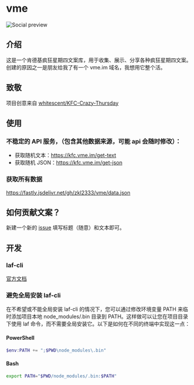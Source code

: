 # vme

![Social preview](https://repository-images.githubusercontent.com/784130959/c8f54bbe-3f0e-4588-8928-e02702b946e5)

## 介绍

这是一个肯德基疯狂星期四文案库，用于收集、展示、分享各种疯狂星期四文案。
创建的原因之一是朋友给我了有一个 vme.im 域名，我想用它整个活。

## 致敬

项目创意来自 [whitescent/KFC-Crazy-Thursday](https://github.com/whitescent/KFC-Crazy-Thursday)

## 使用

### 不稳定的 API 服务，（包含其他数据来源，可能 api 会随时修改）：

- 获取随机文本：https://kfc.vme.im/get-text
- 获取随机 JSON：https://kfc.vme.im/get-json

### 获取所有数据

https://fastly.jsdelivr.net/gh/zkl2333/vme/data.json

## 如何贡献文案？

新建一个新的 [issue](https://github.com/zkl2333/vme/issues/new?assignees=&labels=%E6%96%87%E6%A1%88&projects=&template=data_provided.md&title=) 填写标题（随意）和文本即可。

## 开发

### laf-cli

[官方文档](https://doc.laf.run/zh/cli/)

### 避免全局安装 laf-cli

在不希望或不能全局安装 laf-cli 的情况下，您可以通过修改环境变量 PATH 来临时添加项目本地 node_modules/.bin 目录到 PATH。这样做可以让您在项目目录下使用 laf 命令，而不需要全局安装它。以下是如何在不同的终端中实现这一点：

#### PowerShell

```powershell
$env:PATH += ";$PWD\node_modules\.bin"
```

#### Bash

```bash
export PATH="$PWD/node_modules/.bin:$PATH"
```
